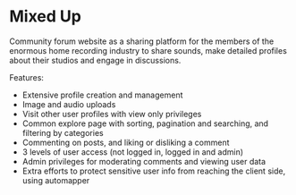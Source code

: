 # Mixed Up
Community forum website as a sharing platform for the members of the enormous home recording industry to share sounds, make detailed profiles about their studios and engage in discussions.

Features:

- Extensive profile creation and management
- Image and audio uploads
- Visit other user profiles with view only privileges
- Common explore page with sorting, pagination and searching, and filtering by categories
- Commenting on posts, and liking or disliking a comment
- 3 levels of user access (not logged in, logged in and admin)
- Admin privileges for moderating comments and viewing user data
- Extra efforts to protect sensitive user info from reaching the client side, using automapper 
